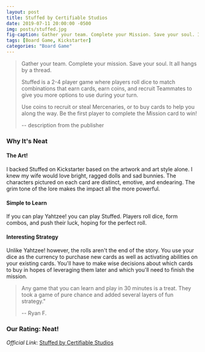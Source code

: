 ```yaml
---
layout: post
title: Stuffed by Certifiable Studios
date: 2019-07-11 20:00:00 -0500
img: posts/stuffed.jpg
fig-caption: Gather your team. Complete your Mission. Save your soul. It all Hangs by a thread.
tags: [Board Game, Kickstarter]
categories: "Board Game"
---
```


> Gather your team. Complete your mission. Save your soul. It all hangs by a thread.
> 
> Stuffed is a 2-4 player game where players roll dice to match combinations that earn cards, earn coins, and recruit Teammates to give you more options to use during your turn.
> 
> Use coins to recruit or steal Mercenaries, or to buy cards to help you along the way. Be the first player to complete the Mission card to win!
>
> -- description from the publisher

### Why It's Neat

#### The Art!

I backed Stuffed on Kickstarter based on the artwork and art style alone. I knew my wife would love bright, ragged dolls and sad bunnies.
The characters pictured on each card are distinct, emotive, and endearing. The grim tone of the lore makes the impact all the more powerful.

#### Simple to Learn

If you can play Yahtzee! you can play Stuffed. Players roll dice, form combos, and push their luck, hoping for the perfect roll.

#### Interesting Strategy

Unlike Yahtzee! however, the rolls aren't the end of the story. You use your dice as the currency to purchase new cards as well as activating abilities on your existing cards.
You'll have to make wise decisions about which cards to buy in hopes of leveraging them later and which you'll need to finish the mission.

> Any game that you can learn and play in 30 minutes is a treat. They took a game of pure chance and added several layers of fun strategy."
>
> -- Ryan F.

### Our Rating: Neat!

*Official Link*: [Stuffed by Certifiable Studios](https://certifiablestudios.com/games/stuffed/)